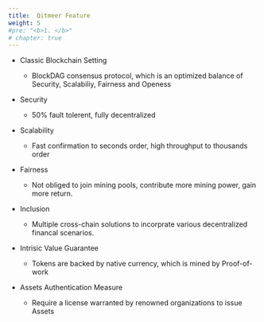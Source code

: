 ```yaml
---
title:  Qitmeer Feature
weight: 5
#pre: "<b>1. </b>"
# chapter: true
---
```


* Classic Blockchain Setting
  * BlockDAG consensus protocol, which is an optimized balance of Security, Scalabiliy, Fairness and Openess

* Security
  * 50% fault tolerent, fully decentralized
* Scalability
  * Fast confirmation to seconds order, high throughput to thousands order
* Fairness
  * Not obliged to join mining pools, contribute more mining power, gain more return.
* Inclusion
  * Multiple cross-chain solutions to incorprate various decentralized financal scenarios.
* Intrisic Value Guarantee
  * Tokens are backed by native currency, which is mined by Proof-of-work
* Assets Authentication Measure
  * Require a license warranted by renowned organizations to issue Assets